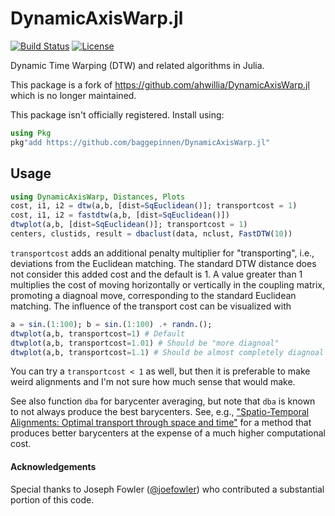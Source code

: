 # DynamicAxisWarp.jl

[![Build Status][build-img]][build-url]
[![License](http://img.shields.io/badge/license-MIT-brightgreen.svg?style=flat)](LICENSE.md)


Dynamic Time Warping (DTW) and related algorithms in Julia.

This package is a fork of https://github.com/ahwillia/DynamicAxisWarp.jl which is no longer maintained.

This package isn't officially registered. Install using:

```julia
using Pkg
pkg"add https://github.com/baggepinnen/DynamicAxisWarp.jl"
```

## Usage

```julia
using DynamicAxisWarp, Distances, Plots
cost, i1, i2 = dtw(a,b, [dist=SqEuclidean()]; transportcost = 1)
cost, i1, i2 = fastdtw(a,b, [dist=SqEuclidean()])
dtwplot(a,b, [dist=SqEuclidean()]; transportcost = 1)
centers, clustids, result = dbaclust(data, nclust, FastDTW(10))
```
`transportcost` adds an additional penalty multiplier for "transporting", i.e., deviations from the Euclidean matching. The standard DTW distance does not consider this added cost and the default is 1. A value greater than 1 multiplies the cost of moving horizontally or vertically in the coupling matrix, promoting a diagnoal move, corresponding to the standard Euclidean matching. The influence of the transport cost can be visualized with
```julia
a = sin.(1:100); b = sin.(1:100) .+ randn.();
dtwplot(a,b, transportcost=1) # Default
dtwplot(a,b, transportcost=1.01) # Should be "more diagnoal"
dtwplot(a,b, transportcost=1.1) # Should be almost completely diagnoal
```
You can try a `transportcost < 1` as well, but then it is preferable to make weird alignments and I'm not sure how much sense that would make.

See also function `dba` for barycenter averaging, but note that `dba` is known to not always produce the best barycenters. See, e.g., ["Spatio-Temporal Alignments: Optimal transport through space and time"](https://arxiv.org/pdf/1910.03860.pdf) for a method that produces better barycenters at the expense of a much higher computational cost.

#### Acknowledgements

Special thanks to Joseph Fowler ([@joefowler](https://github.com/joefowler)) who contributed a substantial portion of this code.

[build-img]: https://travis-ci.org/baggepinnen/DynamicAxisWarp.jl.svg?branch=master
[build-url]: https://travis-ci.org/baggepinnen/DynamicAxisWarp.jl
